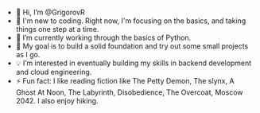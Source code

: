 - 👋 Hi, I’m @GrigorovR
- 🚀 I'm new to coding. Right now, I'm focusing on the basics, and taking things one step at a time.
- 🌱 I’m currently working through the basics of Python.
- 📖 My goal is to build a solid foundation and try out some small projects as I go.
- 💡 I’m interested in eventually building my skills in backend development and cloud engineering.
- ⚡ Fun fact: I like reading fiction like The Petty Demon, The slynx, A Ghost At Noon, The Labyrinth, Disobedience, The Overcoat, Moscow 2042. I also enjoy hiking.

<!---
GrigorovR/GrigorovR is a ✨ special ✨ repository because its `README.md` (this file) appears on your GitHub profile.
You can click the Preview link to take a look at your changes.
--->
